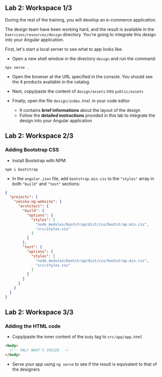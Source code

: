 ## Lab 2: Workspace 1/3

During the rest of the training, you will develop an e-commerce application.

The design team have been working hard, and the result is available in the `Exercises/resources/design` directory.
You're going to integrate this design into your Angular application.

First, let's start a local server to see what to app looks like.

- Open a new shell window in the directory `design` and run the command:

```shell
npx serve .
```

- Open the browser at the URL specified in the console. You should see the 4 products available in the catalog.

- Next, copy/paste the content of `design/assets` into `public/assets`

- Finally, open the file `design/index.html` in your code editor
  - It contains **brief informations** about the layout of the design
  - Follow the **detailed instructions** provided in this lab to integrate the design into your Angular application



## Lab 2: Workspace 2/3
### Adding Bootstrap CSS

- Install Bootstrap with NPM:

```shell
npm i bootstrap
```

- In the `angular.json` file, add `bootstrap.min.css` to the `"styles"` array in both `"build"` and `"test"` sections:

```json
{
  "projects": {
    "zenika-ng-website": {
      "architect": {
        "build": {
          "options": {
            "styles": [
              "node_modules/bootstrap/dist/css/bootstrap.min.css",
              "src/styles.css"
            ]
          }
        },
        "test": {
          "options": {
            "styles": [
              "node_modules/bootstrap/dist/css/bootstrap.min.css",
              "src/styles.css"
            ]
          }
        }
      }
    }
  }
}
```



## Lab 2: Workspace 3/3
### Adding the HTML code

- Copy/paste the inner content of the `body` tag to `src/app/app.html`

```html
<body>
  <!-- ONLY WHAT'S INSIDE -->
</body>
```

- Serve your app using `ng serve` to see if the result is equivalent to that of the designers

